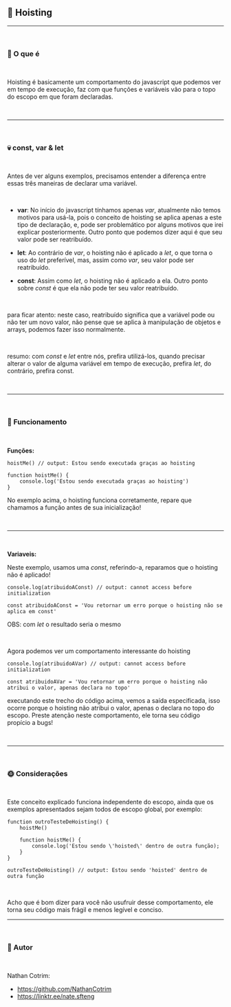 ## 📡 Hoisting

<hr>
<br>

### 🌾 O que é

<br>

Hoisting é basicamente um comportamento do javascript que podemos ver em tempo de execução, faz com que funções e variáveis vão para o topo do escopo em que foram declaradas.

<br>
<hr>
<br>

### 💀 const, var & let

<br>

Antes de ver alguns exemplos, precisamos entender a diferença entre essas três maneiras de declarar uma variável.

<br>

- **var**: No início do javascript tínhamos apenas _var_, atualmente não temos motivos para usá-la, pois o conceito de hoisting se aplica apenas a este tipo de declaração, e, pode ser problemático por alguns motivos que irei explicar posteriormente. Outro ponto que podemos dizer aqui é que seu valor pode ser reatribuído.

- **let**: Ao contrário de _var_, o hoisting não é aplicado a _let_, o que torna o uso do _let_ preferível, mas, assim como _var_, seu valor pode ser reatribuído.

- **const**: Assim como _let_, o hoisting não é aplicado a ela. Outro ponto sobre _const_ é que ela não pode ter seu valor reatribuído.

<br>

para ficar atento: neste caso, reatribuído significa que a variável pode ou não ter um novo valor, não pense que se aplica à manipulação de objetos e arrays, podemos fazer isso normalmente.

<br>

resumo: com _const_ e _let_ entre nós, prefira utilizá-los, quando precisar alterar o valor de alguma variável em tempo de execução, prefira _let_, do contrário, prefira const.

<br>
<hr>
<br>

### 🏇 Funcionamento

<br>

**Funções:**

```
hoistMe() // output: Estou sendo executada graças ao hoisting

function hoistMe() {
    console.log('Estou sendo executada graças ao hoisting')
}
```

No exemplo acima, o hoisting funciona corretamente, repare que chamamos a função antes de sua inicialização!

<br>
<hr>
<br>

**Variaveis:**

Neste exemplo, usamos uma _const_, referindo-a, reparamos que o hoisting não é aplicado!

```
console.log(atribuidoAConst) // output: cannot access before initialization

const atribuidoAConst = 'Vou retornar um erro porque o hoisting não se aplica em const'
```

OBS: com _let_ o resultado seria o mesmo

<br>

Agora podemos ver um comportamento interessante do hoisting

```
console.log(atribuidoAVar) // output: cannot access before initialization

const atribuidoAVar = 'Vou retornar um erro porque o hoisting não atribui o valor, apenas declara no topo'
```

executando este trecho do código acima, vemos a saída especificada, isso ocorre porque o hoisting não atribui o valor, apenas o declara no topo do escopo. Preste atenção neste comportamento, ele torna seu código propício a bugs!

<br>
<hr>
<br>

### 🌞 Considerações

<br>

Este conceito explicado funciona independente do escopo, ainda que os exemplos apresentados sejam todos de escopo global, por exemplo:

```
function outroTesteDeHoisting() {
    hoistMe()

    function hoistMe() {
        console.log('Estou sendo \'hoisted\' dentro de outra função);
    }
}

outroTesteDeHoisting() // output: Estou sendo 'hoisted' dentro de outra função
```

<br>

Acho que é bom dizer para você não usufruir desse comportamento, ele torna seu código mais frágil e menos legível e conciso.
<br>

<hr>
<br>

### 🌴 Autor

<br>

Nathan Cotrim:

- https://github.com/NathanCotrim
- https://linktr.ee/nate.sfteng
